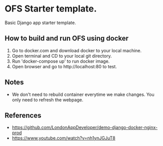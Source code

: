 # OFS Starter template.

Basic Django app starter template. 


## How to build and run OFS using docker

 1. Go to docker.com and download docker to your local machine.
 2. Open terminal and CD to your local git directory.
 3. Run 'docker-compose up' to run docker image.
 4. Open browser and go to http://localhost:80 to test.

## Notes
- We don't need to rebuild container everytime we make changes. You only need to refresh the webpage.

## References
- https://github.com/LondonAppDeveloper/demo-django-docker-nginx-prod
- https://www.youtube.com/watch?v=nh1ynJGJuT8
